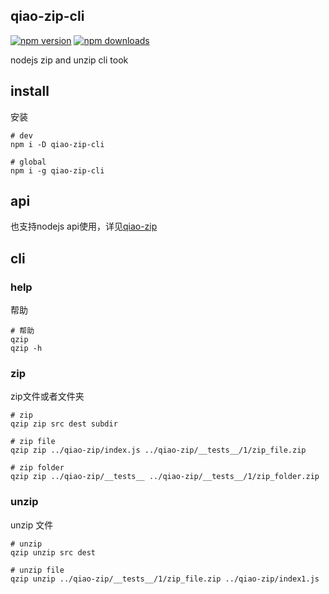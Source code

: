 ## qiao-zip-cli

[![npm version](https://img.shields.io/npm/v/qiao-zip-cli.svg?style=flat-square)](https://www.npmjs.org/package/qiao-zip-cli)
[![npm downloads](https://img.shields.io/npm/dm/qiao-zip-cli.svg?style=flat-square)](https://npm-stat.com/charts.html?package=qiao-zip-cli)

nodejs zip and unzip cli took

## install

安装

```shell
# dev
npm i -D qiao-zip-cli

# global
npm i -g qiao-zip-cli
```

## api

也支持nodejs api使用，详见[qiao-zip](https://www.npmjs.com/package/qiao-zip)

## cli

### help

帮助

```shell
# 帮助
qzip
qzip -h
```

### zip

zip文件或者文件夹

```shell
# zip
qzip zip src dest subdir

# zip file
qzip zip ../qiao-zip/index.js ../qiao-zip/__tests__/1/zip_file.zip

# zip folder
qzip zip ../qiao-zip/__tests__ ../qiao-zip/__tests__/1/zip_folder.zip
```

### unzip

unzip 文件

```shell
# unzip
qzip unzip src dest

# unzip file
qzip unzip ../qiao-zip/__tests__/1/zip_file.zip ../qiao-zip/index1.js
```
